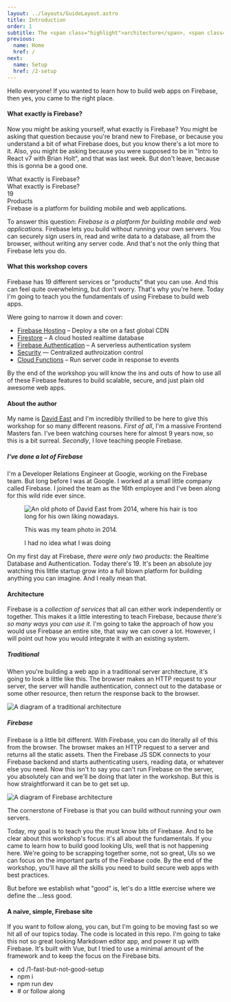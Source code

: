```yaml
---
layout: ../layouts/GuideLayout.astro
title: Introduction
order: 1
subtitle: The <span class="highlight">architecture</span>, <span class="highlight">libraries</span>, and general <span class="highlight">workflow</span>.
previous:
  name: Home
  href: /
next:
  name: Setup
  href: /2-setup
---
```


Hello everyone! If you wanted to learn how to build web apps on Firebase, then yes, you came to the right place. 

#### What exactly is Firebase?

Now you might be asking yourself, what exactly is Firebase? You might be asking that question because you're brand new to Firebase, or because you understand a bit of what Firebase does, but you know there's a lot more to it. Also, you might be asking because you were supposed to be in "Intro to React v7 with Brian Holt", and that was last week. But don't leave, because this is gonna be a good one.

<div aria-hidden="true" class="slide" data-type="main">
  <div class="mega-title">What exactly is <span class="highlight">Firebase</span>?</div>
</div>

<div aria-hidden="true" class="slide" data-type="main">
  <div class="title">What exactly is <span class="highlight">Firebase</span>?</div>
  <div class="side-grid">
    <div class="numeric-side">
      <div class="highlight mega-number">19</div>
      <div class="subtitle">Products</div>
    </div>
    <div class="subtitle">
      <span class="highlight">Firebase</span> is a platform for <span class="highlight">building</span> mobile and web applications.
    </div>
  </div>
</div>

To answer this question: _Firebase is a platform for building mobile and web applications._ Firebase lets you build without running your own servers. You can securely sign users in, read and write data to a database, all from the browser, without writing any server code. And that's not the only thing that Firebase lets you do.

#### What this workshop covers

Firebase has 19 different services or "products" that you can use. And this can feel quite overwhelming, but don't worry. That's why you're here. Today I'm going to teach you the fundamentals of using Firebase to build web apps.

Were going to narrow it down and cover:

- [Firebase Hosting](https://firebase.google.com/docs/hosting) – Deploy a site on a fast global CDN
- [Firestore](https://firebase.google.com/docs/firestore/quickstart) – A cloud hosted realtime database
- [Firebase Authentication](https://firebase.google.com/docs/auth/web/start) – A serverless authentication system
- [Security](https://firebase.google.com/docs/rules) — Centralized authroization control
- [Cloud Functions](https://firebase.google.com/docs/functions/) – Run server code in response to events 

By the end of the workshop you will know the ins and outs of how to use all of these Firebase features to build scalable, secure, and just plain old awesome web apps.

#### About the author
My name is [David East](https://twitter.com/_davideast) and I'm incredibly thrilled to be here to give this workshop for so many different reasons. _First of all_, I'm a massive Frontend Masters fan. I've been watching courses here for almost 9 years now, so this is a bit surreal. _Secondly_, I love teaching people Firebase. 

##### I've done a lot of Firebase
I'm a Developer Relations Engineer at Google, working on the Firebase team. But long before I was at Google. I worked at a small little company called Firebase. I joined the team as the 16th employee and I've been along for this wild ride ever since.

<figure class="photo-quote">
  <img src="/de-old.png" alt="An old photo of David East from 2014, where his hair is too long for his own liking nowadays." />
  <figcaption>
    <p>This was my team photo in 2014.</p>
    <p>I had no idea what I was doing</p>
  </figcaption>
</figure>

On my first day at Firebase, _there were only two products_: the Realtime Database and Authentication. Today there's 19. It's been an absolute joy watching this little startup grow into a full blown platform for building anything you can imagine. And I really mean that. 

#### Architecture
Firebase is a _collection of services_ that all can either work independently or together. This makes it a little interesting to teach Firebase, because _there's so many ways you can use it_. I'm going to take the approach of how you would use Firebase an entire site, that way we can cover a lot. However, I will point out how you would integrate it with an existing system.

##### Traditional
When you're building a web app in a traditional server architecture, it's going to look a little like this. The browser makes an HTTP request to your server, the server will handle authentication, connect out to the database or some other resource, then return the response back to the browser.

![A diagram of a traditional architecture](/traditional-arch.svg)


##### Firebase
Firebase is a little bit different. With Firebase, you can do literally all of this from the browser. The browser makes an HTTP request to a server and returns all the static assets. Then the Firebase JS SDK connects to your Firebase backend and starts authenticating users, reading data, or whatever else you need. Now this isn't to say you can't run Firebase on the server, you absolutely can and we'll be doing that later in the workshop. But this is how straightforward it can be to get set up.

![A diagram of Firebase architecture](/firebase-arch.svg)

The cornerstone of Firebase is that you can build without running your own servers. 

Today, my goal is to teach you the must know bits of Firebase. And to be clear about this workshop's focus: it's all about the fundamentals. If you came to learn how to build good looking UIs, well that is not happening here. We're going to be scrapping together some, not so great, UIs so we can focus on the important parts of the Firebase code. By the end of the workshop, you'll have all the skills you need to build secure web apps with best practices.

But before we establish what "good" is, let's do a little exercise where we define the ...less good.

#### A naive, simple, Firebase site
If you want to follow along, you can, but I'm going to be moving fast so we hit all of our topics today. The code is located in this repo. I'm going to take this not so great looking Markdown editor app, and power it up with Firebase. It's built with Vue, but I tried to use a minimal amount of the framework and to keep the focus on the Firebase bits.

<ul class="code-callout">
  <li>cd /1-fast-but-not-good-setup</li>
  <li>npm i</li>
  <li>npm run dev</li>
  <li># or follow along</li>
</ul>
